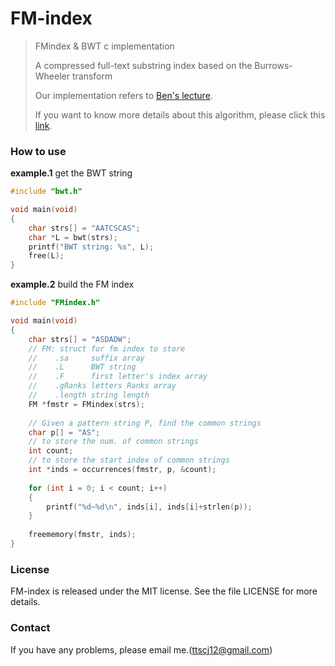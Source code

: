 # FM-index
> FMindex & BWT c implementation
>
> A compressed full-text substring index based on the Burrows-Wheeler transform
>
> Our implementation refers to [Ben's lecture](https://www.youtube.com/watch?v=UHGgpfxlaiE&list=PL2mpR0RYFQsADmYpW2YWBrXJZ_6EL_3nu&index=11&ab_channel=BenLangmead).
>
> If you want to know more details about this algorithm, please click this [link](https://www.youtube.com/watch?v=UHGgpfxlaiE&list=PL2mpR0RYFQsADmYpW2YWBrXJZ_6EL_3nu&index=11&ab_channel=BenLangmead).

### How to use

**example.1** get the BWT string

```c
#include "bwt.h"

void main(void)
{
    char strs[] = "AATCSCAS";
    char *L = bwt(strs);
    printf("BWT string: %s", L);
    free(L);
}
```

**example.2** build the FM index

```c
#include "FMindex.h"

void main(void)
{
    char strs[] = "ASDADW";
    // FM: struct for fm index to store 
    //    .sa     suffix array
    //    .L      BWT string
    //    .F      first letter's index array
    //    .gRanks letters Ranks array
    //    .length string length
    FM *fmstr = FMindex(strs);
    
    // Given a pattern string P, find the common strings
    char p[] = "AS";
    // to store the num. of common strings
    int count;
    // to store the start index of common strings
    int *inds = occurrences(fmstr, p, &count);
     
    for (int i = 0; i < count; i++)
    {
        printf("%d~%d\n", inds[i], inds[i]+strlen(p));
    }
    
    freememory(fmstr, inds);
}
```

### License

FM-index is released under the MIT license. See the file LICENSE for more details.

### Contact

If you have any problems, please email me.(ttscj12@gmail.com)
